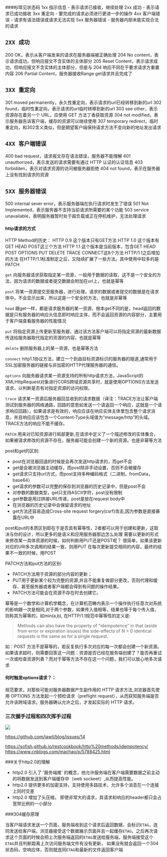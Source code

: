####ji常见状态码
1xx 指示信息 - 表示请求已接收，继续处理
2xx 成功 - 表示请求已成功接收
3xx 重定向 - 要完成的请求必须进行更进一步的操作
4xx 客户端错误 - 请求有语法错误或请求无法实现
5xx 服务器错误 - 服务器内部未能实现合法的请求

## `2XX 成功`

200 OK，表示从客户端发来的请求在服务器端被正确处理
204 No content，表示请求成功，但响应报文不含实体的主体部分
205 Reset Content，表示请求成功，但响应报文不含实体的主体部分，但是与 204 响应不同在于要求请求方重置内容
206 Partial Content，服务器接收Range get请求并且完成了

## `3XX 重定向`

301 moved permanently，永久性重定向，表示请求的url已经转移到新的url
302 found，临时性重定向，表示请求的url临时转移到新的url
303 see other，表示资源存在着另一个 URL，应使用 GET 方法丁香获取资源
304 not modified，表示服务器告诉客户端，缓存的资源可以继续使用
307 temporary redirect，临时重定向，和302含义类似，但是期望客户端保持请求方法不变向新的地址发出请求

## `4XX 客户端错误`

400 bad request，请求报文存在语法错误，服务器不能理解
401 unauthorized，表示发送的请求需要有通过 HTTP 认证的认证信息
403 forbidden，表示对请求资源的访问被服务器拒绝
404 not found，表示在服务器上没有找到请求的资源

## `5XX 服务器错误`

500 internal sever error，表示服务器端在执行请求时发生了错误
501 Not Implemented，表示服务器不支持当前请求所需要的某个功能
503 service unavailable，表明服务器暂时处于超负载或正在停机维护，无法处理请求


#### http请求的方式

HTTP Method的历史：
HTTP 0.9 这个版本只有GET方法
HTTP 1.0 这个版本有GET HEAD POST这三个方法
HTTP 1.1 这个版本是当前版本，包含GET HEAD POST OPTIONS PUT DELETE TRACE CONNECT这8个方法
HTTP/1.1之后增加的方法
在HTTP/1.1标准制定之后，又陆续扩展了一些方法。其中使用中较多的是PATCH

`get` 向服务器请求获取指定某一资源，一般用于数据的读取，这不是一个安全的方法，因为请求的数据或者提交数据会附加在url上，也就是幂等

`post` 将某一资源提交至服务器，进行处理，请求的数据或者提交的数据是在请求体中，不会显示出来，所以这是一个安全的方法，也就是非幂等

`head` 跟get一样，都是请求服务器的某一资源，根本get不同的是，head返回的数据是只有服务器的响应头信息即时响应主体，而不会返回资源的内容部分，主要用于客户端查看服务器的性能情况

`put` 将指定资源上传更新至服务器，通过该方法客户端可以将指定资源的最新数据传送给服务器取代指定的资源的内容，也就是幂等

`delete` 删除服务器上的某一资源，也是幂等方法

`connect` http1.1协议方法，建立一个到由目标资源标识的服务器的隧道,通常用于SSL加密服务器的链接与非加密的HTTP代理服务器的通信。

`options` 向服务器请求某一资源支持的所有http请求方法，JavaScript的XMLHttpRequest对象进行CORS跨域资源共享时，就是使用OPTIONS方法发送请求，以判断是否有对指定资源的访问权限。

`trace` 请求某一资源后服务器回显收到的请求数据（译注：TRACE方法让客户端测试到服务器的网络通路，回路的意思如发送一个请返回一个响应，这就是一个请求响应回路），如果请求是有效的，响应应该在响应实体主体里包含整个请求消息，并且响应应该包含一个Content-Type头域值为”message/http”的头域。TRACE方法的响应不能不缓存。

`PATCH` 用来对已知资源进行局部更新,在请求中定义了一个描述修改的实体集合，如果被请求修改的资源不存在，服务器可能会创建一个新的资源。也是非幂等方法


post和get的区别:
- post在浏览器回退的时候是会再次发送http请求的，而get不会
- get是会被浏览器主动缓存，而post除非手动设置，否则不会被缓存
- get请求只支持url方式，而post支持多种编码格式（二进制，fromData，base64）
- get请求的参数可以完整的保存到浏览器的历史记录中，但是post不会
- 对参数的数据类型，get只支持ASCII字符，post没有限制
- get参数是用过拼接URL传递，post是放在request body中
- 在浏览器的历史记录中会保留请求的地址
- get方法还容易造成Cross-site request forgery(csrf)攻击,因为参数是直接暴露在URL中

post和put的本质区别即在于是否具有幂等性，2者都可以用于创建和更新，这取决与你的设计，所以更多的是语义和应用服务器那边怎么处理
需要以更新的形式来修改某一具体资源的时候，如何判断用PUT还是POST呢？
很简单，如果该更新对应的URI多次调用的结果一致，则用PUT
在每次更新提交相同的内容，最终的结果不一致的时候，用POST

PATCH方法和put方法的区别:
- PATCH方法用于资源的部分内容的更新；
- PUT用于更新某个较为完整的资源,并且不能重复做部分更改，否则代理和缓存、甚至服务器或者客户端都会得到有问题的操作结果。 
- PATCH方法可能会在资源不存在时去创建它。

幂等是一个数学和计算机学概念，在计算机范畴内表示一个操作执行任意次对系统的影响跟一次是相同,对于两个参数，如果传入值相等，结果也等于每个传入值，则称其为幂等的，如min(a,b),
在HTTP/1.1规范中幂等性的定义是:
> Methods can also have the property of "idempotence" in that (aside from error or expiration issues) the side-effects of N > 0 identical requests is the same as for a single request.

如：POST 方法不是幂等的，若反复执行多次对应的每一次都会创建一个新资源。如果请求超时，则需要回答这一问题：资源是否已经在服务端创建了？能否再重试一次或检查资源列表？而对于幂等方法不存在这一个问题，我们可以放心地多次请求

#### 何时触发options请求？：
规范要求，对那些可能对服务器数据产生副作用的 HTTP 请求方法,浏览器首先使用 OPTIONS 方法发起一个预检请求（preflight request），从而获知服务端是否允许该跨域请求。服务器确认允许之后，才发起实际的 HTTP 请求。

### 三次握手过程和四次挥手过程
![](https://camo.githubusercontent.com/36cf7d4e1598683fe72a5e1c3e837b16840f4085/687474703a2f2f6f6f327239726e7a702e626b742e636c6f7564646e2e636f6d2f6a656c6c797468696e6b544350342e6a7067)

https://github.com/jawil/blog/issues/14

https://sofish.github.io/restcookbook/http%20methods/idempotency/
https://www.cnblogs.com/machao/p/5788425.html

###关于http2.0的理解

- http2.0 引入了 '服务端推' 的概念，他允许服务端在客户端需要数据之前主动的将数据发送到客户端缓存中（web sockeet）,从而提高性能。
- http2.0 提供更多的加密支持，支持使用多路技术，允许多个消息在一个连接上同时交差
- http2.0 增加了头压缩， 即使非常大的请求，其请求和响应的header都只会占宽带比例的一小部分


###304缓存原理

当客户端请求发送一个页面，服务端收到这个请求后返回数据，会标识`ETAG`，连同发送给客户端，浏览器接受这个数据展示页面并且一起缓存`ETAG`，之后再次请求这个页面的时候会把上次服务端返回的`ETAG`发送给服务端，服务端接受这个`ETAG`并且判断距离上次访问服务端文件有没有更新， 如果没有就会返回一个304状态码，空响应体，否则就连同`ETAG`和最新的文件返回客户端
